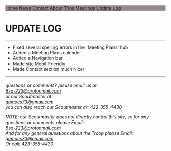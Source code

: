 <!-- V3.00-0/0 -->
<div class="topnav">
  <a href="https://troop223.github.io/">Home</a>
  <a href="https://troop223.github.io/NewsHub">News</a>
  <a href="https://troop223.github.io/#CONTACT">Contact</a>
  <a href="https://troop223.github.io/ABOUT">About</a>
  <a href="https://troop223.github.io/prev+futureTrips">Trips</a>
  <a href="https://troop223.github.io/MeetingPlansHub">Meetings</a>
  <a class="active" href="https://troop223.github.io/UpdateLog">Update Log</a>
</div>
<h1>UPDATE LOG</h1>
  <hr>
  <ul>
    <li>Fixed several spelling errors in the 'Meeting Plans' hub</li>
    <li>Added a Meeting Plans calender</li>
    <li>Added a Navigation bar</li>
    <li>Made site Mobil-Friendly</li>
    <li>Made Contact section much Nicer</li>
  </ul>
  <hr>
<div class="Center">
  <div class="flexbox-item flexbox-CONTACT">
<h6>
    <div id="CONTACT">
  questions or comments? please email us at:  <br>
<a href="mailto:Bsa-223@protonmail.com">Bsa-223@protonmail.com</a> 
  <br> 
  or our Scoutmaster at: 
<br>
<a href="mailto:gomocs73@gmail.com">gomocs73@gmail.com</a>
  <br>
  you can also reach our Scoutmaster at:
   423-355-4430
    </div>
<p>
	
  NOTE: our Scoutmaster does not directly control this site, so for any questions or comments please Email: 
  <br>
<a href="mailto:Bsa-223@protonmail.com">Bsa-223@protonmail.com </a>
<br> And for any general questions about the Troop please Email:
<br>
<a href="mailto:gomocs73@gmail.com">gomocs73@gmail.com</a>
  <br>
Or call:  423-355-4430
  </p>
  </h6>
 <!-- NOTE: These Div closers are VERY necessary DO NOT delete -->
  </div>
  </div>
<style>
  .topnav {
  overflow: hidden;
  /*turns the background color on News, Contact, and about a color*/
  background-color: #998887;
  
}

.topnav a {
  float: left;
  color: #f2f2f2;
  text-align: center;
  padding: 14px 16px;
  text-decoration: none;
  font-size: 17px;
}

.topnav a:hover {
/* changes what color the background, text color when you hover over it*/
  background-color: darkgrey;
  color: white;
}

.topnav a.active {
/*changes the color of the main tab background, text color, respectivly*/
  background-color: #5e5453;
  color: white;
}

.flexbox-CONTACT {

  min-height: 200px;
  
}
.Center {

text-align: center;

}
  

</style>
